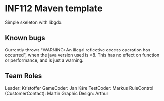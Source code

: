 # INF112 Maven template 
Simple skeleton with libgdx. 


## Known bugs
Currently throws "WARNING: An illegal reflective access operation has occurred", 
when the java version used is >8. This has no effect on function or performance, and is just a warning.

## Team Roles
Leader: Kristoffer
GameCoder: Jan Kåre
TestCoder: Markus
RuleControl (CustomerContact): Martin
Graphic Design: Arthur
